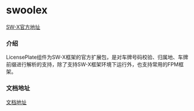 # swoolex

[SW-X官方地址](https://www.sw-x.cn/ "SW-X官方地址")

### 介绍

LicensePlate组件为SW-X框架的官方扩展包，是对车牌号码校验、归属地、车牌前缀进行解析的支持，除了支持SW-X框架环境下运行外，也支持常用的FPM框架。

### 文档地址

[文档地址](https://www.sw-x.cn/word/license_plate.html "文档地址")